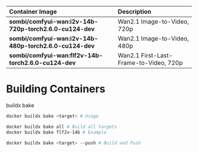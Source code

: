 | Container Image | Description |
| :--- | :--- |
| **sombi/comfyui-wan:i2v-14b-720p-torch2.6.0-cu124-dev** | Wan2.1 Image-to-Video, 720p  |
| **sombi/comfyui-wan:i2v-14b-480p-torch2.6.0-cu124-dev** | Wan2.1 Image-to-Video, 480p |
| **sombi/comfyui-wan:flf2v-14b-torch2.6.0-cu124-dev** | Wan2.1 First-Last-Frame-to-Video, 720p |

# Building Containers

buildx bake

```bash
docker buildx bake <target> # Usage

docker buildx bake all # Build all targets
docker buildx bake flf2v-14b # Example

docker buildx bake <target> --push # Build and Push
```
